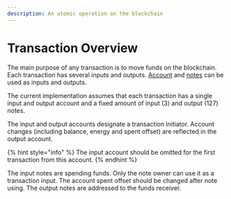 ```yaml
---
description: An atomic operation on the blockchain
---
```


# Transaction Overview

The main purpose of any transaction is to move funds on the blockchain. Each transaction has several inputs and outputs. [Account](../account-and-notes/accounts.md) and [notes](../account-and-notes/notes.md) can be used as inputs and outputs.

The current implementation assumes that each transaction has a single input and output account and a fixed amount of input (3) and output (127) notes.

The input and output accounts designate a transaction initiator. Account changes (including balance, energy and spent offset) are reflected in the output account.

{% hint style="info" %}
The input account should be omitted for the first transaction from this account.
{% endhint %}

The input notes are spending funds. Only the note owner can use it as a transaction input.  The account spent offset should be changed after note using. The output notes are addressed to the funds receiver.

